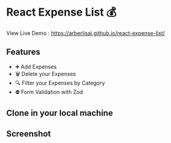 # React Expense List 💰

View Live Demo : https://arberlisaj.github.io/react-expense-list/

## Features

- ➕ Add Expenses
- 🗑️ Delete your Expenses
- 🔍 Filter your Expenses by Category
- ⛔ Form Validation with Zod

## Clone in your local machine 

## Screenshot

